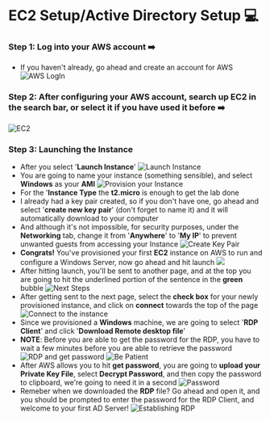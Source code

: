 # EC2 Setup/Active Directory Setup 💻
### Step 1: Log into your AWS account ➡️
- If you haven't already, go ahead and create an account for AWS
![AWS LogIn](https://github.com/user-attachments/assets/3d75dbc8-ffb4-4431-9d13-d7256e7f11f1)

### Step 2: After configuring your AWS account, search up **EC2** in the search bar, or select it if you have used it before ➡️
![EC2](https://github.com/user-attachments/assets/a9645cbe-7f8a-40a4-ae7a-19579d7a74d8)

### Step 3: Launching the Instance
- After you select '**Launch Instance**'
![Launch Instance](https://github.com/user-attachments/assets/24ac8f77-0269-47b6-a540-ac0fcfc2707a)
- You are going to name your instance (something sensible), and select **Windows** as your **AMI** 
![Provision your Instance](https://github.com/user-attachments/assets/10f5b319-dc15-4fce-8ff4-66f6bb6aaa83)
- For the '**Instance Type** the **t2.micro** is enough to get the lab done
- I already had a key pair created, so if you don't have one, go ahead and select '**create new key pair**' (don't forget to name it) and it will automatically download to your computer
- And although it's not impossible, for security purposes, under the **Networking** tab, change it from '**Anywhere**' to '**My IP**' to prevent unwanted guests from accessing your Instance
![Create Key Pair](https://github.com/user-attachments/assets/50fd5347-1206-480f-a582-ae850cfd0e24)
- **Congrats!** You've provisioned your first **EC2** instance on AWS to run and configure a Windows Server, now go ahead and hit launch
![](https://github.com/user-attachments/assets/9997eb07-9bfd-442b-83ec-ceeb3d03b8ec)
- After hitting launch, you'll be sent to another page, and at the top you are going to hit the underlined portion of the sentence in the **green** bubble
![Next Steps](https://github.com/user-attachments/assets/87587d09-06d1-4721-a6a4-80221f435c19)
- After getting sent to the next page, select the **check box** for your newly provisioned instance, and click on **connect** towards the top of the page
![Connect to the instance](https://github.com/user-attachments/assets/d424c555-dde8-4ae6-86f3-8ac278e004d5)
- Since we provisioned a **Windows** machine, we are going to select '**RDP Client**' and click '**Download Remote desktop file**'
- **NOTE**: Before you are able to get the password for the RDP, you have to wait a few minutes before you are able to retrieve the password
![RDP and get password](https://github.com/user-attachments/assets/b4106c5e-35d2-4eed-a337-e0a1a2cf9d81)
![Be Patient](https://github.com/user-attachments/assets/7013c1aa-dc8e-405d-9bfd-df20f366566c)
- After AWS allows you to hit **get password**, you are going to **upload your Private Key File**, select **Decrypt Password**, and then copy the password to clipboard, we're going to need it in a second
![Password](https://github.com/user-attachments/assets/90c71971-27fd-4e17-b938-008f94786355)
- Remeber when we downloaded the **RDP** file? Go ahead and open it, and you should be prompted to enter the password for the RDP Client, and welcome to your first AD Server!
![Establishing RDP](https://github.com/user-attachments/assets/af04bde7-d635-470f-908e-9ea9724d2e4d)
